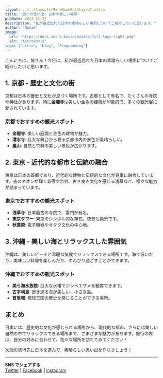 ```yaml
---
layout: ../../layouts/MarkDownPostLayout.astro
title: "旅行の思い出: 日本の美しい場所"
pubDate: 2023-12-27
description: "私が最近訪れた日本の素晴らしい場所についてご紹介したいと思います。"
author: "Nanae"
image:
  url: "https://docs.astro.build/assets/full-logo-light.png"
  alt: "Astroのロゴ"
tags: ["astro", "blog", "Programming"]
---
```


こんにちは、皆さん！今日は、私が最近訪れた日本の素晴らしい場所についてご紹介したいと思います。

## 1. 京都 - 歴史と文化の街

京都は日本の歴史と文化が息づく場所です。古都として有名で、たくさんの寺院や神社があります。特に**金閣寺**は美しい金色の建物が印象的で、多くの観光客に愛されています。

### 京都でおすすめの観光スポット

- **金閣寺**: 美しい庭園と金色の建物が魅力。
- **清水寺**: 壮大な舞台から見る京都市内の景色が素晴らしい。
- **嵐山**: 自然と竹林の美しい景色が広がります。

## 2. 東京 - 近代的な都市と伝統の融合

東京は日本の首都であり、近代的な建物と伝統的な文化が見事に融合しています。夜のネオンが輝く新宿や渋谷、古き良き文化を感じる浅草など、様々な魅力が詰まっています。

### 東京でおすすめの観光スポット

- **浅草寺**: 日本最古の寺院で、雷門が有名。
- **東京タワー**: 東京のシンボル的な存在。夜景も絶景です。
- **秋葉原**: 電子機器やオタク文化の中心地。

## 3. 沖縄 - 美しい海とリラックスした雰囲気

沖縄は、美しいビーチと温暖な気候でリラックスできる場所です。海で泳いだり、美味しい料理を楽しんだり、のんびり過ごすことができます。

### 沖縄でおすすめの観光スポット

- **美ら海水族館**: 巨大な水槽でジンベエザメを観賞できます。
- **古宇利島**: 透き通る海が美しい、小さな島。
- **首里城**: 琉球王国の歴史を感じることができる場所。

## まとめ

日本には、歴史的な文化が感じられる場所から、現代的な都市、さらには美しい自然の中でリラックスできる場所まで、さまざまな魅力があります。旅行の際は、自分の好みに合わせて、色々な場所を訪れてみてください！

次回の旅行先に日本を選んで、素晴らしい思い出を作りましょう！

---

**SNS でシェアする**  
[Twitter](https://twitter.com) | [Facebook](https://facebook.com) | [Instagram](https://instagram.com)
